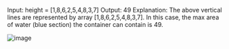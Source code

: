 Input: height = [1,8,6,2,5,4,8,3,7]
Output: 49
Explanation: The above vertical lines are represented by array [1,8,6,2,5,4,8,3,7].
In this case, the max area of water (blue section) the container can contain is 49.

![image](https://github.com/user-attachments/assets/37563c50-ea83-4129-9054-94a18c068b3d)
